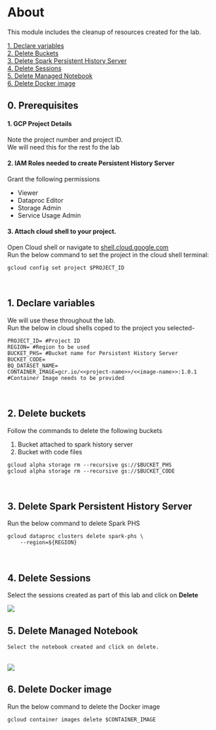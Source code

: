 # About

This module includes the cleanup of resources created for the lab.

[1. Declare variables](06-cleanup.md#1-declare-variables)<br>
[2. Delete Buckets](06-cleanup.md#2-delete-buckets)<br>
[3. Delete Spark Persistent History Server](06-cleanup.md#3-delete-spark-persistent-history-server)<br>
[4. Delete Sessions](06-cleanup.md#4-delete-sessions)<br>
[5. Delete Managed Notebook](06-cleanup.md#5-delete-managed-notebook)<br>
[6. Delete Docker image](06-cleanup.md#6-delete-docker-image)<br>


## 0. Prerequisites

#### 1. GCP Project Details
Note the project number and project ID. <br>
We will need this for the rest fo the lab

#### 2. IAM Roles needed to create Persistent History Server
Grant the following permissions
- Viewer
- Dataproc Editor
- Storage Admin
- Service Usage Admin


#### 3. Attach cloud shell to your project.
Open Cloud shell or navigate to [shell.cloud.google.com](https://shell.cloud.google.com) <br>
Run the below command to set the project in the cloud shell terminal:
```
gcloud config set project $PROJECT_ID

```

<br>

## 1. Declare variables

We will use these throughout the lab. <br>
Run the below in cloud shells coped to the project you selected-

```
PROJECT_ID= #Project ID
REGION= #Region to be used
BUCKET_PHS= #Bucket name for Persistent History Server
BUCKET_CODE=
BQ_DATASET_NAME=
CONTAINER_IMAGE=gcr.io/<<project-name>>/<<image-name>>:1.0.1 #Container Image needs to be provided

```

<br>

## 2. Delete buckets

Follow the commands to delete the following buckets
1. Bucket attached to spark history server
2. Bucket with code files

```
gcloud alpha storage rm --recursive gs://$BUCKET_PHS
gcloud alpha storage rm --recursive gs://$BUCKET_CODE
```

<br>

## 3. Delete Spark Persistent History Server

Run the below command to delete Spark PHS

```
gcloud dataproc clusters delete spark-phs \
	--region=${REGION}
```

<br>



## 4. Delete Sessions

Select the sessions created as part of this lab and click on **Delete**
<br>

<kbd>
<img src=/images/sessions6.png />
</kbd>

<br>

## 5. Delete Managed Notebook

    Select the notebook created and click on delete.

 <br>

<kbd>
<img src=/images/sessions7.png />
</kbd>

<br>

## 6. Delete Docker image

Run the below command to delete the Docker image

```
gcloud container images delete $CONTAINER_IMAGE

